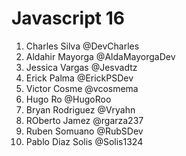 # Javascript 16

1. Charles Silva @DevCharles
2. Aldahir Mayorga @AldaMayorgaDev
3. Jessica Vargas @Jesvadtz
4. Erick Palma @ErickPSDev
5. Victor Cosme @vcosmema
6. Hugo Ro @HugoRoo
7. Bryan Rodriguez @Vryahn
8. ROberto Jamez @rgarza237
9. Ruben Somuano @RubSDev
10. Pablo Diaz Solis @Solis1324
